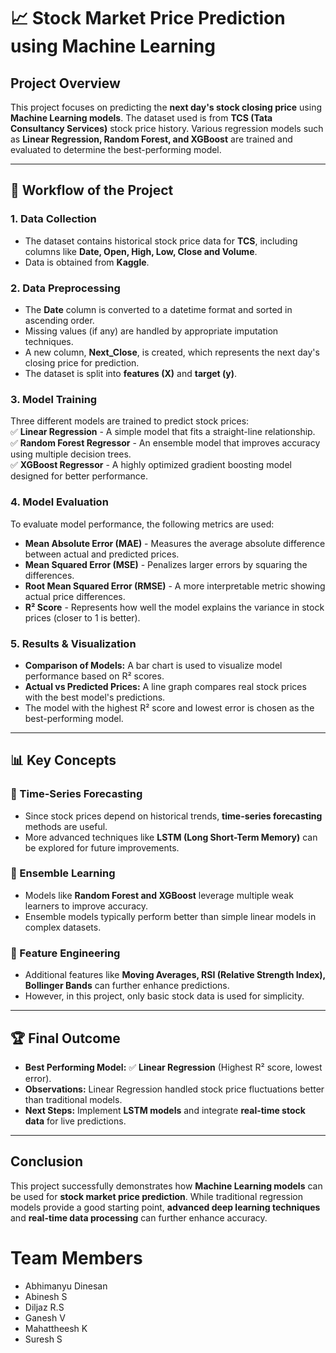 # 📈 Stock Market Price Prediction using Machine Learning  

## Project Overview  
This project focuses on predicting the **next day's stock closing price** using **Machine Learning models**. The dataset used is from **TCS (Tata Consultancy Services)** stock price history. Various regression models such as **Linear Regression, Random Forest, and XGBoost** are trained and evaluated to determine the best-performing model.

---

## 📌 Workflow of the Project  

### **1. Data Collection**  
- The dataset contains historical stock price data for **TCS**, including columns like **Date, Open, High, Low, Close and Volume**.
- Data is obtained from **Kaggle**.

### **2. Data Preprocessing**  
- The **Date** column is converted to a datetime format and sorted in ascending order.
- Missing values (if any) are handled by appropriate imputation techniques.
- A new column, **Next_Close**, is created, which represents the next day's closing price for prediction.
- The dataset is split into **features (X)** and **target (y)**.

### **3. Model Training**  
Three different models are trained to predict stock prices:  
✅ **Linear Regression** - A simple model that fits a straight-line relationship.  
✅ **Random Forest Regressor** - An ensemble model that improves accuracy using multiple decision trees.  
✅ **XGBoost Regressor** - A highly optimized gradient boosting model designed for better performance.  

### **4. Model Evaluation**  
To evaluate model performance, the following metrics are used:  
- **Mean Absolute Error (MAE)** - Measures the average absolute difference between actual and predicted prices.  
- **Mean Squared Error (MSE)** - Penalizes larger errors by squaring the differences.  
- **Root Mean Squared Error (RMSE)** - A more interpretable metric showing actual price differences.  
- **R² Score** - Represents how well the model explains the variance in stock prices (closer to 1 is better).  

### **5. Results & Visualization**  
- **Comparison of Models:** A bar chart is used to visualize model performance based on R² scores.
- **Actual vs Predicted Prices:** A line graph compares real stock prices with the best model's predictions.
- The model with the highest R² score and lowest error is chosen as the best-performing model.

---

## 📊 Key Concepts  

### **📅 Time-Series Forecasting**  
- Since stock prices depend on historical trends, **time-series forecasting** methods are useful.
- More advanced techniques like **LSTM (Long Short-Term Memory)** can be explored for future improvements.

### **💪 Ensemble Learning**  
- Models like **Random Forest and XGBoost** leverage multiple weak learners to improve accuracy.
- Ensemble models typically perform better than simple linear models in complex datasets.

### **🔄 Feature Engineering**  
- Additional features like **Moving Averages, RSI (Relative Strength Index), Bollinger Bands** can further enhance predictions.
- However, in this project, only basic stock data is used for simplicity.

---

## 🏆 Final Outcome  
- **Best Performing Model:** ✅ **Linear Regression** (Highest R² score, lowest error).  
- **Observations:** Linear Regression handled stock price fluctuations better than traditional models.  
- **Next Steps:** Implement **LSTM models** and integrate **real-time stock data** for live predictions.  

---

## Conclusion  
This project successfully demonstrates how **Machine Learning models** can be used for **stock market price prediction**. While traditional regression models provide a good starting point, **advanced deep learning techniques** and **real-time data processing** can further enhance accuracy.

# Team Members
- Abhimanyu Dinesan
- Abinesh S
- Diljaz R.S
- Ganesh V
- Mahattheesh K
- Suresh S
